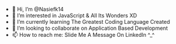 - 👋 Hi, I’m @Nasiefk14
- 👀 I’m interested in JavaScript & All Its Wonders XD
- 🌱 I’m currently learning The Greatest Coding Language Created
- 💞️ I’m looking to collaborate on Application Based Development
- 📫 How to reach me: Slide Me A Message On LinkedIn ^_^

<!---
Nasiefk14/Nasiefk14 is a ✨ special ✨ repository because its `README.md` (this file) appears on your GitHub profile.
You can click the Preview link to take a look at your changes.
--->
